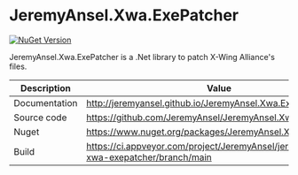 # JeremyAnsel.Xwa.ExePatcher

[![NuGet Version](https://buildstats.info/nuget/JeremyAnsel.Xwa.ExePatcher)](https://www.nuget.org/packages/JeremyAnsel.Xwa.ExePatcher)

JeremyAnsel.Xwa.ExePatcher is a .Net library to patch X-Wing Alliance's files.

Description     | Value
----------------|----------------
Documentation   | http://jeremyansel.github.io/JeremyAnsel.Xwa.ExePatcher
Source code     | https://github.com/JeremyAnsel/JeremyAnsel.Xwa.ExePatcher
Nuget           | https://www.nuget.org/packages/JeremyAnsel.Xwa.ExePatcher
Build           | https://ci.appveyor.com/project/JeremyAnsel/jeremyansel-xwa-exepatcher/branch/main

